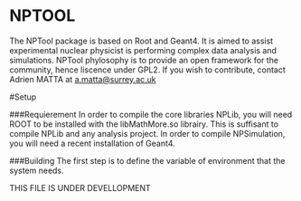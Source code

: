 NPTOOL
======

The NPTool package is based on Root and Geant4. It is aimed to assist experimental nuclear physicist is performing complex data analysis and simulations. NPTool phylosophy is to provide an open framework for the community, hence liscence under GPL2. If you wish to contribute, contact Adrien MATTA at a.matta@surrey.ac.uk


#Setup

###Requierement
In order to compile the core libraries NPLib, you will need ROOT to be installed with the libMathMore.so librairy. This is suffisant to compile NPLib and any analysis project. In order to compile NPSimulation, you will need a recent installation of Geant4.

###Building
The first step is to define the variable of environment that the system needs.




THIS FILE IS UNDER DEVELLOPMENT
